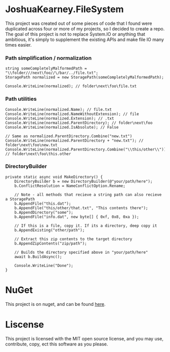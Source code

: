 # JoshuaKearney.FileSystem #

This project was created out of some pieces of code that I found were duplicated across four or more of my projects, so I decided to create a repo. The goal of this project is not to replace System.IO or anything that ambitious, it's simply to supplement the existing APIs and make file IO many times easier.


### Path simplification / normalization ###
    string someCompletelyMalformedPath = "\\folder///next\foo//\/bar/../file.txt";
    StoragePath normalized = new StoragePath(someCompletelyMalformedPath);

    Console.WriteLine(normalized); // folder\next\foo\file.txt

### Path utilities ##
    Console.WriteLine(normalized.Name); // file.txt
    Console.WriteLine(normalized.NameWithoutExtension); // file
    Console.WriteLine(normalized.Extension); // .txt
    Console.WriteLine(normalized.ParentDirectory); // folder\next\foo
    Console.WriteLine(normalized.IsAbsolute); // False

    // Same as normalized.ParentDirectory.Combine("new.txt")
    Console.WriteLine(normalized.ParentDirectory + "new.txt"); // folder\next\foo\new.txt
    Console.WriteLine(normalized.ParentDirectory.Combine("\\this/other\\")); // folder\next\foo\this.other

### DirectoryBuilder ###
    private static async void MakeDirectory() {
        DirectoryBuilder b = new DirectoryBuilder(@"your/path/here");
        b.ConflictResolution = NameConflictOption.Rename;

        // Note - all methods that recieve a string path can also recieve a StoragePath
        b.AppendFile("this.dat");
        b.AppendFile("this/other/that.txt", "This contents there");
        b.AppendDirectory("some");
        b.AppendFile("info.dat", new byte[] { 0xf, 0x8, 0xa });

        // If this is a file, copy it. If its a directory, deep copy it
        b.AppendExisting("other/path");

        // Extract this zip contents to the target directory
        b.AppendZipContents("zip/path");

        // Builds the directory specified above in "your/path/here"
        await b.BuildAsync();

        Console.WriteLine("Done");
    }

# NuGet #
This project is on nuget, and can be found [here](https://www.nuget.org/packages/JoshuaKearney.FileSystem/1.0.0).


# Liscense #
This project is licensed with the MIT open source license, and you may use, contribute, copy, ect this software as you please.
